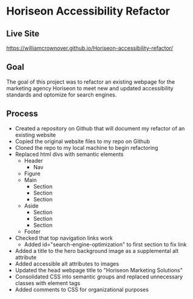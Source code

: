 # Horiseon Accessibility Refactor

## Live Site

https://williamcrownover.github.io/Horiseon-accessibility-refactor/

## Goal

The goal of this project was to refactor an existing webpage for the marketing agency Horiseon to meet new and updated accessibility standards and optomize for search engines.

## Process

* Created a repository on Github that will document my refactor of an existing website
* Copied the original website files to my repo on Github
* Cloned the repo to my local machine to begin refactoring
* Replaced html divs with semantic elements
    * Header
        * Nav
    * Figure
    * Main
        * Section
        * Section
        * Section
    * Aside
        * Section
        * Section
        * Section
    * Footer
* Checked that top navigation links work
    * Added id="search-engine-optimization" to first section to fix link
* Added a title to the hero background image as a supplemental alt attribute
* Added accessible alt attributes to images
* Updated the head webpage title to "Horiseon Marketing Solutions"
* Consolidated CSS into semantic groups and replaced unnecessary classes with element tags
* Added comments to CSS for organizational purposes